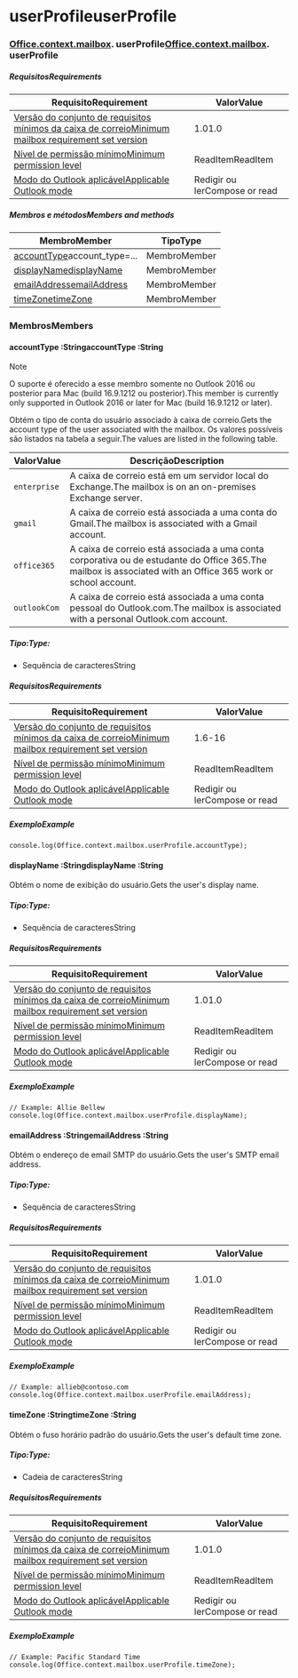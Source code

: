 
# <a name="userprofile"></a><span data-ttu-id="18f33-101">userProfile</span><span class="sxs-lookup"><span data-stu-id="18f33-101">userProfile</span></span>

### <span data-ttu-id="18f33-p101">[Office](Office.md)[.context](Office.context.md)[.mailbox](Office.context.mailbox.md). userProfile</span><span class="sxs-lookup"><span data-stu-id="18f33-p101">[Office](Office.md)[.context](Office.context.md)[.mailbox](Office.context.mailbox.md). userProfile</span></span>

##### <a name="requirements"></a><span data-ttu-id="18f33-104">Requisitos</span><span class="sxs-lookup"><span data-stu-id="18f33-104">Requirements</span></span>

|<span data-ttu-id="18f33-105">Requisito</span><span class="sxs-lookup"><span data-stu-id="18f33-105">Requirement</span></span>| <span data-ttu-id="18f33-106">Valor</span><span class="sxs-lookup"><span data-stu-id="18f33-106">Value</span></span>|
|---|---|
|[<span data-ttu-id="18f33-107">Versão do conjunto de requisitos mínimos da caixa de correio</span><span class="sxs-lookup"><span data-stu-id="18f33-107">Minimum mailbox requirement set version</span></span>](/javascript/office/requirement-sets/outlook-api-requirement-sets)| <span data-ttu-id="18f33-108">1.0</span><span class="sxs-lookup"><span data-stu-id="18f33-108">1.0</span></span>|
|[<span data-ttu-id="18f33-109">Nível de permissão mínimo</span><span class="sxs-lookup"><span data-stu-id="18f33-109">Minimum permission level</span></span>](https://docs.microsoft.com/outlook/add-ins/understanding-outlook-add-in-permissions)| <span data-ttu-id="18f33-110">ReadItem</span><span class="sxs-lookup"><span data-stu-id="18f33-110">ReadItem</span></span>|
|[<span data-ttu-id="18f33-111">Modo do Outlook aplicável</span><span class="sxs-lookup"><span data-stu-id="18f33-111">Applicable Outlook mode</span></span>](https://docs.microsoft.com/outlook/add-ins/#extension-points)| <span data-ttu-id="18f33-112">Redigir ou ler</span><span class="sxs-lookup"><span data-stu-id="18f33-112">Compose or read</span></span>|

##### <a name="members-and-methods"></a><span data-ttu-id="18f33-113">Membros e métodos</span><span class="sxs-lookup"><span data-stu-id="18f33-113">Members and methods</span></span>

| <span data-ttu-id="18f33-114">Membro</span><span class="sxs-lookup"><span data-stu-id="18f33-114">Member</span></span> | <span data-ttu-id="18f33-115">Tipo</span><span class="sxs-lookup"><span data-stu-id="18f33-115">Type</span></span> |
|--------|------|
| <span data-ttu-id="18f33-116">[accountType](#accounttype-string)</span><span class="sxs-lookup"><span data-stu-id="18f33-116">[](#accounttype-string)account_type=...</span></span> | <span data-ttu-id="18f33-117">Membro</span><span class="sxs-lookup"><span data-stu-id="18f33-117">Member</span></span> |
| [<span data-ttu-id="18f33-118">displayName</span><span class="sxs-lookup"><span data-stu-id="18f33-118">displayName</span></span>](#displayname-string) | <span data-ttu-id="18f33-119">Membro</span><span class="sxs-lookup"><span data-stu-id="18f33-119">Member</span></span> |
| [<span data-ttu-id="18f33-120">emailAddress</span><span class="sxs-lookup"><span data-stu-id="18f33-120">emailAddress</span></span>](#emailaddress-string) | <span data-ttu-id="18f33-121">Membro</span><span class="sxs-lookup"><span data-stu-id="18f33-121">Member</span></span> |
| [<span data-ttu-id="18f33-122">timeZone</span><span class="sxs-lookup"><span data-stu-id="18f33-122">timeZone</span></span>](#timezone-string) | <span data-ttu-id="18f33-123">Membro</span><span class="sxs-lookup"><span data-stu-id="18f33-123">Member</span></span> |

### <a name="members"></a><span data-ttu-id="18f33-124">Membros</span><span class="sxs-lookup"><span data-stu-id="18f33-124">Members</span></span>

####  <a name="accounttype-string"></a><span data-ttu-id="18f33-125">accountType :String</span><span class="sxs-lookup"><span data-stu-id="18f33-125">accountType :String</span></span>

> [!NOTE]
> <span data-ttu-id="18f33-126">O suporte é oferecido a esse membro somente no Outlook 2016 ou posterior para Mac (build 16.9.1212 ou posterior).</span><span class="sxs-lookup"><span data-stu-id="18f33-126">This member is currently only supported in Outlook 2016 or later for Mac (build 16.9.1212 or later).</span></span>

<span data-ttu-id="18f33-127">Obtém o tipo de conta do usuário associado à caixa de correio.</span><span class="sxs-lookup"><span data-stu-id="18f33-127">Gets the account type of the user associated with the mailbox.</span></span> <span data-ttu-id="18f33-128">Os valores possíveis são listados na tabela a seguir.</span><span class="sxs-lookup"><span data-stu-id="18f33-128">The values are listed in the following table.</span></span>

| <span data-ttu-id="18f33-129">Valor</span><span class="sxs-lookup"><span data-stu-id="18f33-129">Value</span></span> | <span data-ttu-id="18f33-130">Descrição</span><span class="sxs-lookup"><span data-stu-id="18f33-130">Description</span></span> |
|-------|-------------|
| `enterprise` | <span data-ttu-id="18f33-131">A caixa de correio está em um servidor local do Exchange.</span><span class="sxs-lookup"><span data-stu-id="18f33-131">The mailbox is on an on-premises Exchange server.</span></span> |
| `gmail` | <span data-ttu-id="18f33-132">A caixa de correio está associada a uma conta do Gmail.</span><span class="sxs-lookup"><span data-stu-id="18f33-132">The mailbox is associated with a Gmail account.</span></span> |
| `office365` | <span data-ttu-id="18f33-133">A caixa de correio está associada a uma conta corporativa ou de estudante do Office 365.</span><span class="sxs-lookup"><span data-stu-id="18f33-133">The mailbox is associated with an Office 365 work or school account.</span></span> |
| `outlookCom` | <span data-ttu-id="18f33-134">A caixa de correio está associada a uma conta pessoal do Outlook.com.</span><span class="sxs-lookup"><span data-stu-id="18f33-134">The mailbox is associated with a personal Outlook.com account.</span></span> |

##### <a name="type"></a><span data-ttu-id="18f33-135">Tipo:</span><span class="sxs-lookup"><span data-stu-id="18f33-135">Type:</span></span>

*   <span data-ttu-id="18f33-136">Sequência de caracteres</span><span class="sxs-lookup"><span data-stu-id="18f33-136">String</span></span>

##### <a name="requirements"></a><span data-ttu-id="18f33-137">Requisitos</span><span class="sxs-lookup"><span data-stu-id="18f33-137">Requirements</span></span>

|<span data-ttu-id="18f33-138">Requisito</span><span class="sxs-lookup"><span data-stu-id="18f33-138">Requirement</span></span>| <span data-ttu-id="18f33-139">Valor</span><span class="sxs-lookup"><span data-stu-id="18f33-139">Value</span></span>|
|---|---|
|[<span data-ttu-id="18f33-140">Versão do conjunto de requisitos mínimos da caixa de correio</span><span class="sxs-lookup"><span data-stu-id="18f33-140">Minimum mailbox requirement set version</span></span>](/javascript/office/requirement-sets/outlook-api-requirement-sets)| <span data-ttu-id="18f33-141">1.6</span><span class="sxs-lookup"><span data-stu-id="18f33-141">-16</span></span> |
|[<span data-ttu-id="18f33-142">Nível de permissão mínimo</span><span class="sxs-lookup"><span data-stu-id="18f33-142">Minimum permission level</span></span>](https://docs.microsoft.com/outlook/add-ins/understanding-outlook-add-in-permissions)| <span data-ttu-id="18f33-143">ReadItem</span><span class="sxs-lookup"><span data-stu-id="18f33-143">ReadItem</span></span>|
|[<span data-ttu-id="18f33-144">Modo do Outlook aplicável</span><span class="sxs-lookup"><span data-stu-id="18f33-144">Applicable Outlook mode</span></span>](https://docs.microsoft.com/outlook/add-ins/#extension-points)| <span data-ttu-id="18f33-145">Redigir ou ler</span><span class="sxs-lookup"><span data-stu-id="18f33-145">Compose or read</span></span>|

##### <a name="example"></a><span data-ttu-id="18f33-146">Exemplo</span><span class="sxs-lookup"><span data-stu-id="18f33-146">Example</span></span>

```
console.log(Office.context.mailbox.userProfile.accountType);
```

####  <a name="displayname-string"></a><span data-ttu-id="18f33-147">displayName :String</span><span class="sxs-lookup"><span data-stu-id="18f33-147">displayName :String</span></span>

<span data-ttu-id="18f33-148">Obtém o nome de exibição do usuário.</span><span class="sxs-lookup"><span data-stu-id="18f33-148">Gets the user's display name.</span></span>

##### <a name="type"></a><span data-ttu-id="18f33-149">Tipo:</span><span class="sxs-lookup"><span data-stu-id="18f33-149">Type:</span></span>

*   <span data-ttu-id="18f33-150">Sequência de caracteres</span><span class="sxs-lookup"><span data-stu-id="18f33-150">String</span></span>

##### <a name="requirements"></a><span data-ttu-id="18f33-151">Requisitos</span><span class="sxs-lookup"><span data-stu-id="18f33-151">Requirements</span></span>

|<span data-ttu-id="18f33-152">Requisito</span><span class="sxs-lookup"><span data-stu-id="18f33-152">Requirement</span></span>| <span data-ttu-id="18f33-153">Valor</span><span class="sxs-lookup"><span data-stu-id="18f33-153">Value</span></span>|
|---|---|
|[<span data-ttu-id="18f33-154">Versão do conjunto de requisitos mínimos da caixa de correio</span><span class="sxs-lookup"><span data-stu-id="18f33-154">Minimum mailbox requirement set version</span></span>](/javascript/office/requirement-sets/outlook-api-requirement-sets)| <span data-ttu-id="18f33-155">1.0</span><span class="sxs-lookup"><span data-stu-id="18f33-155">1.0</span></span>|
|[<span data-ttu-id="18f33-156">Nível de permissão mínimo</span><span class="sxs-lookup"><span data-stu-id="18f33-156">Minimum permission level</span></span>](https://docs.microsoft.com/outlook/add-ins/understanding-outlook-add-in-permissions)| <span data-ttu-id="18f33-157">ReadItem</span><span class="sxs-lookup"><span data-stu-id="18f33-157">ReadItem</span></span>|
|[<span data-ttu-id="18f33-158">Modo do Outlook aplicável</span><span class="sxs-lookup"><span data-stu-id="18f33-158">Applicable Outlook mode</span></span>](https://docs.microsoft.com/outlook/add-ins/#extension-points)| <span data-ttu-id="18f33-159">Redigir ou ler</span><span class="sxs-lookup"><span data-stu-id="18f33-159">Compose or read</span></span>|

##### <a name="example"></a><span data-ttu-id="18f33-160">Exemplo</span><span class="sxs-lookup"><span data-stu-id="18f33-160">Example</span></span>

```
// Example: Allie Bellew
console.log(Office.context.mailbox.userProfile.displayName);
```

####  <a name="emailaddress-string"></a><span data-ttu-id="18f33-161">emailAddress :String</span><span class="sxs-lookup"><span data-stu-id="18f33-161">emailAddress :String</span></span>

<span data-ttu-id="18f33-162">Obtém o endereço de email SMTP do usuário.</span><span class="sxs-lookup"><span data-stu-id="18f33-162">Gets the user's SMTP email address.</span></span>

##### <a name="type"></a><span data-ttu-id="18f33-163">Tipo:</span><span class="sxs-lookup"><span data-stu-id="18f33-163">Type:</span></span>

*   <span data-ttu-id="18f33-164">Sequência de caracteres</span><span class="sxs-lookup"><span data-stu-id="18f33-164">String</span></span>

##### <a name="requirements"></a><span data-ttu-id="18f33-165">Requisitos</span><span class="sxs-lookup"><span data-stu-id="18f33-165">Requirements</span></span>

|<span data-ttu-id="18f33-166">Requisito</span><span class="sxs-lookup"><span data-stu-id="18f33-166">Requirement</span></span>| <span data-ttu-id="18f33-167">Valor</span><span class="sxs-lookup"><span data-stu-id="18f33-167">Value</span></span>|
|---|---|
|[<span data-ttu-id="18f33-168">Versão do conjunto de requisitos mínimos da caixa de correio</span><span class="sxs-lookup"><span data-stu-id="18f33-168">Minimum mailbox requirement set version</span></span>](/javascript/office/requirement-sets/outlook-api-requirement-sets)| <span data-ttu-id="18f33-169">1.0</span><span class="sxs-lookup"><span data-stu-id="18f33-169">1.0</span></span>|
|[<span data-ttu-id="18f33-170">Nível de permissão mínimo</span><span class="sxs-lookup"><span data-stu-id="18f33-170">Minimum permission level</span></span>](https://docs.microsoft.com/outlook/add-ins/understanding-outlook-add-in-permissions)| <span data-ttu-id="18f33-171">ReadItem</span><span class="sxs-lookup"><span data-stu-id="18f33-171">ReadItem</span></span>|
|[<span data-ttu-id="18f33-172">Modo do Outlook aplicável</span><span class="sxs-lookup"><span data-stu-id="18f33-172">Applicable Outlook mode</span></span>](https://docs.microsoft.com/outlook/add-ins/#extension-points)| <span data-ttu-id="18f33-173">Redigir ou ler</span><span class="sxs-lookup"><span data-stu-id="18f33-173">Compose or read</span></span>|

##### <a name="example"></a><span data-ttu-id="18f33-174">Exemplo</span><span class="sxs-lookup"><span data-stu-id="18f33-174">Example</span></span>

```
// Example: allieb@contoso.com
console.log(Office.context.mailbox.userProfile.emailAddress);
```

####  <a name="timezone-string"></a><span data-ttu-id="18f33-175">timeZone :String</span><span class="sxs-lookup"><span data-stu-id="18f33-175">timeZone :String</span></span>

<span data-ttu-id="18f33-176">Obtém o fuso horário padrão do usuário.</span><span class="sxs-lookup"><span data-stu-id="18f33-176">Gets the user's default time zone.</span></span>

##### <a name="type"></a><span data-ttu-id="18f33-177">Tipo:</span><span class="sxs-lookup"><span data-stu-id="18f33-177">Type:</span></span>

*   <span data-ttu-id="18f33-178">Cadeia de caracteres</span><span class="sxs-lookup"><span data-stu-id="18f33-178">String</span></span>

##### <a name="requirements"></a><span data-ttu-id="18f33-179">Requisitos</span><span class="sxs-lookup"><span data-stu-id="18f33-179">Requirements</span></span>

|<span data-ttu-id="18f33-180">Requisito</span><span class="sxs-lookup"><span data-stu-id="18f33-180">Requirement</span></span>| <span data-ttu-id="18f33-181">Valor</span><span class="sxs-lookup"><span data-stu-id="18f33-181">Value</span></span>|
|---|---|
|[<span data-ttu-id="18f33-182">Versão do conjunto de requisitos mínimos da caixa de correio</span><span class="sxs-lookup"><span data-stu-id="18f33-182">Minimum mailbox requirement set version</span></span>](/javascript/office/requirement-sets/outlook-api-requirement-sets)| <span data-ttu-id="18f33-183">1.0</span><span class="sxs-lookup"><span data-stu-id="18f33-183">1.0</span></span>|
|[<span data-ttu-id="18f33-184">Nível de permissão mínimo</span><span class="sxs-lookup"><span data-stu-id="18f33-184">Minimum permission level</span></span>](https://docs.microsoft.com/outlook/add-ins/understanding-outlook-add-in-permissions)| <span data-ttu-id="18f33-185">ReadItem</span><span class="sxs-lookup"><span data-stu-id="18f33-185">ReadItem</span></span>|
|[<span data-ttu-id="18f33-186">Modo do Outlook aplicável</span><span class="sxs-lookup"><span data-stu-id="18f33-186">Applicable Outlook mode</span></span>](https://docs.microsoft.com/outlook/add-ins/#extension-points)| <span data-ttu-id="18f33-187">Redigir ou ler</span><span class="sxs-lookup"><span data-stu-id="18f33-187">Compose or read</span></span>|

##### <a name="example"></a><span data-ttu-id="18f33-188">Exemplo</span><span class="sxs-lookup"><span data-stu-id="18f33-188">Example</span></span>

```
// Example: Pacific Standard Time
console.log(Office.context.mailbox.userProfile.timeZone);
```